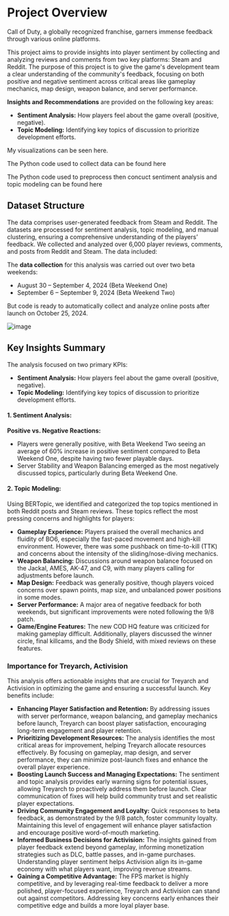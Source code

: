 # Project Overview
Call of Duty, a globally recognized franchise, garners immense feedback through various online platforms. 

This project aims to provide insights into player sentiment by collecting and analyzing reviews and comments from two key platforms: Steam and Reddit. The purpose of this project is to give the game's development team a clear understanding of the community's feedback, focusing on both positive and negative sentiment across critical areas like gameplay mechanics, map design, weapon balance, and server performance.

**Insights and Recommendations** are provided on the following key areas:
- **Sentiment Analysis:** How players feel about the game overall (positive, negative).
- **Topic Modeling:** Identifying key topics of discussion to prioritize development efforts.

My visualizations can be seen here.

The Python code used to collect data can be found here

The Python code used to preprocess then concuct sentiment analysis and topic modeling can be found here


## Dataset Structure
The data comprises user-generated feedback from Steam and Reddit. The datasets are processed for sentiment analysis, topic modeling, and manual clustering, ensuring a comprehensive understanding of the players’ feedback. We collected and analyzed over 6,000 player reviews, comments, and posts from Reddit and Steam. The data included:

The **data collection** for this analysis was carried out over two beta weekends:
- August 30 – September 4, 2024 (Beta Weekend One)
- September 6 – September 9, 2024 (Beta Weekend Two)
  
But code is ready to automatically collect and analyze online posts after launch on October 25, 2024.

![image](https://github.com/user-attachments/assets/922f3630-5107-46d9-a49e-84a398514df1)



## Key Insights Summary
The analysis focused on two primary KPIs:
- **Sentiment Analysis:** How players feel about the game overall (positive, negative).
- **Topic Modeling:** Identifying key topics of discussion to prioritize development efforts.

#### 1. Sentiment Analysis:
**Positive vs. Negative Reactions:**
- Players were generally positive, with Beta Weekend Two seeing an average of 60% increase in positive sentiment compared to Beta Weekend One, despite having two fewer playable days.
- Server Stability and Weapon Balancing emerged as the most negatively discussed topics, particularly during Beta Weekend One.

#### 2. Topic Modeling:
Using BERTopic, we identified and categorized the top topics mentioned in both Reddit posts and Steam reviews. These topics reflect the most pressing concerns and highlights for players:

- **Gameplay Experience:** Players praised the overall mechanics and fluidity of BO6, especially the fast-paced movement and high-kill environment. However, there was some pushback on time-to-kill (TTK) and concerns about the intensity of the sliding/nose-diving mechanics.
- **Weapon Balancing:** Discussions around weapon balance focused on the Jackal, AMES, AK-47, and C9, with many players calling for adjustments before launch.
- **Map Design:** Feedback was generally positive, though players voiced concerns over spawn points, map size, and unbalanced power positions in some modes.
- **Server Performance:** A major area of negative feedback for both weekends, but significant improvements were noted following the 9/8 patch.
- **Game/Engine Features:** The new COD HQ feature was criticized for making gameplay difficult. Additionally, players discussed the winner circle, final killcams, and the Body Shield, with mixed reviews on these features.

### Importance for Treyarch, Activision
This analysis offers actionable insights that are crucial for Treyarch and Activision in optimizing the game and ensuring a successful launch. Key benefits include:

- **Enhancing Player Satisfaction and Retention:** By addressing issues with server performance, weapon balancing, and gameplay mechanics before launch, Treyarch can boost player satisfaction, encouraging long-term engagement and player retention.
- **Prioritizing Development Resources:** The analysis identifies the most critical areas for improvement, helping Treyarch allocate resources effectively. By focusing on gameplay, map design, and server performance, they can minimize post-launch fixes and enhance the overall player experience.
- **Boosting Launch Success and Managing Expectations:** The sentiment and topic analysis provides early warning signs for potential issues, allowing Treyarch to proactively address them before launch. Clear communication of fixes will help build community trust and set realistic player expectations.
- **Driving Community Engagement and Loyalty:** Quick responses to beta feedback, as demonstrated by the 9/8 patch, foster community loyalty. Maintaining this level of engagement will enhance player satisfaction and encourage positive word-of-mouth marketing.
- **Informed Business Decisions for Activision:** The insights gained from player feedback extend beyond gameplay, informing monetization strategies such as DLC, battle passes, and in-game purchases. Understanding player sentiment helps Activision align its in-game economy with what players want, improving revenue streams.
- **Gaining a Competitive Advantage:** The FPS market is highly competitive, and by leveraging real-time feedback to deliver a more polished, player-focused experience, Treyarch and Activision can stand out against competitors. Addressing key concerns early enhances their competitive edge and builds a more loyal player base.




